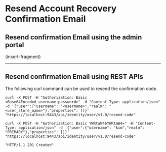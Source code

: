 # Resend Account Recovery Confirmation Email

## Resend confirmation Email using the admin portal 

{insert-fragment} 

---

## Resend confirmation Email using REST APIs

The following curl command can be used to resend the confirmation code. 

```curl     
curl -X POST -H "Authorization: Basic <Base64Encoded_username:password>" -H "Content-Type: application/json" -d '{"user":{"username": "<username>","realm": "<user_store_name>"},"properties": []}' "https://localhost:9443/api/identity/user/v1.0/resend-code"
```

```curl tab="Sample Request"
curl -X POST -H "Authorization: Basic YWRtaW46YWRtaW4=" -H "Content-Type: application/json" -d '{"user":{"username": "kim","realm": "PRIMARY"},"properties": []}' "https://localhost:9443/api/identity/user/v1.0/resend-code"
```

```curl tab="Sample Response"
"HTTP/1.1 201 Created"
```

